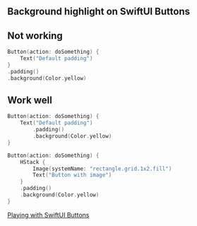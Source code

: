 ## Background highlight on SwiftUI Buttons

## Not working

```swift
Button(action: doSomething) {
    Text("Default padding")
}
.padding()
.background(Color.yellow)
```

## Work well

```swift
Button(action: doSomething) {
    Text("Default padding")
        .padding()
        .background(Color.yellow)
}
```

```swift
Button(action: doSomething) {
    HStack {
        Image(systemName: "rectangle.grid.1x2.fill")
        Text("Button with image")
    }
    .padding()
    .background(Color.yellow)
}
```

[Playing with SwiftUI Buttons](https://alejandromp.com/blog/2019/06/09/playing-with-swiftui-buttons/)
